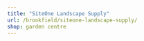 ```yaml
---
title: "SiteOne Landscape Supply"
url: /brookfield/siteone-landscape-supply/
shop: garden centre
---
```

